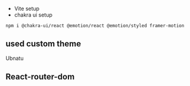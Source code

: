 - Vite setup
- chakra ui setup 
```
npm i @chakra-ui/react @emotion/react @emotion/styled framer-motion
```
## used custom theme 
Ubnatu

## React-router-dom






